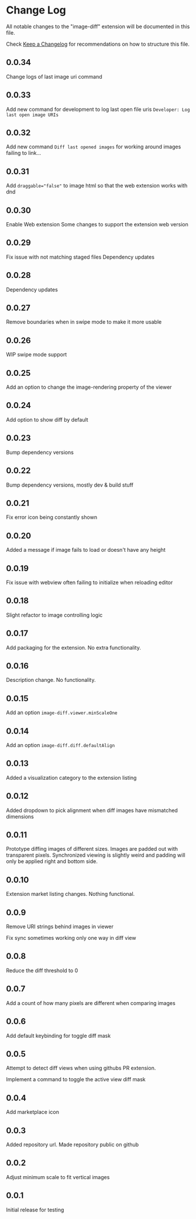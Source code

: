 # Change Log

All notable changes to the "image-diff" extension will be documented in this file.

Check [Keep a Changelog](http://keepachangelog.com/) for recommendations on how to structure this file.

## 0.0.34

Change logs of last image uri command

## 0.0.33

Add new command for development to log last open file uris `Developer: Log last open image URIs`

## 0.0.32

Add new command `Diff last opened images` for working around images failing to
link...

## 0.0.31

Add `draggable="false"` to image html so that the web extension works with dnd

## 0.0.30

Enable Web extension
Some changes to support the extension web version

## 0.0.29

Fix issue with not matching staged files
Dependency updates

## 0.0.28

Dependency updates

## 0.0.27

Remove boundaries when in swipe mode to make it more usable

## 0.0.26

WIP swipe mode support

## 0.0.25

Add an option to change the image-rendering property of the viewer

## 0.0.24

Add option to show diff by default

## 0.0.23

Bump dependency versions

## 0.0.22

Bump dependency versions, mostly dev & build stuff

## 0.0.21

Fix error icon being constantly shown

## 0.0.20

Added a message if image fails to load or doesn't have any height

## 0.0.19

Fix issue with webview often failing to initialize when reloading editor

## 0.0.18

Slight refactor to image controlling logic

## 0.0.17

Add packaging for the extension. No extra functionality.

## 0.0.16

Description change. No functionality.

## 0.0.15

Add an option `image-diff.viewer.minScaleOne`

## 0.0.14

Add an option `image-diff.diff.defaultAlign`

## 0.0.13

Added a visualization category to the extension listing

## 0.0.12

Added dropdown to pick alignment when diff images have mismatched dimensions

## 0.0.11

Prototype diffing images of different sizes.
Images are padded out with transparent pixels.
Synchronized viewing is slightly weird and padding will only be applied right and bottom side.

## 0.0.10

Extension market listing changes. Nothing functional.

## 0.0.9

Remove URI strings behind images in viewer

Fix sync sometimes working only one way in diff view

## 0.0.8

Reduce the diff threshold to 0

## 0.0.7

Add a count of how many pixels are different when comparing images

## 0.0.6

Add default keybinding for toggle diff mask

## 0.0.5

Attempt to detect diff views when using githubs PR extension.

Implement a command to toggle the active view diff mask


## 0.0.4

Add marketplace icon

## 0.0.3

Added repository url. Made repository public on github

## 0.0.2

Adjust minimum scale to fit vertical images

## 0.0.1

Initial release for testing

